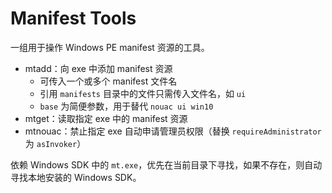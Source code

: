 # Manifest Tools

一组用于操作 Windows PE manifest 资源的工具。

* mtadd：向 exe 中添加 manifest 资源
  * 可传入一个或多个 manifest 文件名
  * 引用 `manifests` 目录中的文件只需传入文件名，如 `ui`
  * `base` 为简便参数，用于替代 `nouac ui win10`
* mtget：读取指定 exe 中的 manifest 资源
* mtnouac：禁止指定 exe 自动申请管理员权限（替换 `requireAdministrator` 为 `asInvoker`）

依赖 Windows SDK 中的 `mt.exe`，优先在当前目录下寻找，如果不存在，则自动寻找本地安装的 Windows SDK。
